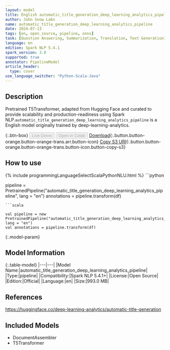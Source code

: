 ```yaml
---
layout: model
title: English automatic_title_generation_deep_learning_analytics_pipeline pipeline T5Transformer from deep-learning-analytics
author: John Snow Labs
name: automatic_title_generation_deep_learning_analytics_pipeline
date: 2024-07-13
tags: [en, open_source, pipeline, onnx]
task: [Question Answering, Summarization, Translation, Text Generation]
language: en
edition: Spark NLP 5.4.1
spark_version: 3.0
supported: true
annotator: PipelineModel
article_header:
  type: cover
use_language_switcher: "Python-Scala-Java"
---
```


## Description

Pretrained T5Transformer, adapted from Hugging Face and curated to provide scalability and production-readiness using Spark NLP.`automatic_title_generation_deep_learning_analytics_pipeline` is a English model originally trained by deep-learning-analytics.

{:.btn-box}
<button class="button button-orange" disabled>Live Demo</button>
<button class="button button-orange" disabled>Open in Colab</button>
[Download](https://s3.amazonaws.com/auxdata.johnsnowlabs.com/public/models/automatic_title_generation_deep_learning_analytics_pipeline_en_5.4.1_3.0_1720895697877.zip){:.button.button-orange.button-orange-trans.arr.button-icon}
[Copy S3 URI](s3://auxdata.johnsnowlabs.com/public/models/automatic_title_generation_deep_learning_analytics_pipeline_en_5.4.1_3.0_1720895697877.zip){:.button.button-orange.button-orange-trans.button-icon.button-copy-s3}

## How to use



<div class="tabs-box" markdown="1">
{% include programmingLanguageSelectScalaPythonNLU.html %}
```python

pipeline = PretrainedPipeline("automatic_title_generation_deep_learning_analytics_pipeline", lang = "en")
annotations =  pipeline.transform(df)   

```
```scala

val pipeline = new PretrainedPipeline("automatic_title_generation_deep_learning_analytics_pipeline", lang = "en")
val annotations = pipeline.transform(df)

```
</div>

{:.model-param}
## Model Information

{:.table-model}
|---|---|
|Model Name:|automatic_title_generation_deep_learning_analytics_pipeline|
|Type:|pipeline|
|Compatibility:|Spark NLP 5.4.1+|
|License:|Open Source|
|Edition:|Official|
|Language:|en|
|Size:|993.0 MB|

## References

https://huggingface.co/deep-learning-analytics/automatic-title-generation

## Included Models

- DocumentAssembler
- T5Transformer